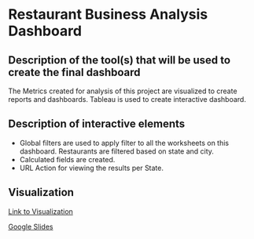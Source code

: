 # Restaurant Business Analysis Dashboard

## Description of the tool(s) that will be used to create the final dashboard

The Metrics created for analysis of this project are visualized to create reports and dashboards. Tableau is used to create interactive dashboard.

## Description of interactive elements

- Global filters are used to apply filter to all the worksheets on this dashboard. Restaurants are filtered based on state and city.
- Calculated fields are created.
- URL Action for viewing the results per State.

## Visualization

[Link to Visualization](https://public.tableau.com/profile/shanu.joseph#!/vizhome/RestaurantBusinessAnalysis/Story1?publish=yes)

[Google Slides](https://docs.google.com/presentation/d/1nr6JvIkOD3UAjcMgdsePUiV51nl8bSs3Si4AMYdGYho/edit#slide=id.gc14ac822ce_1_40)



